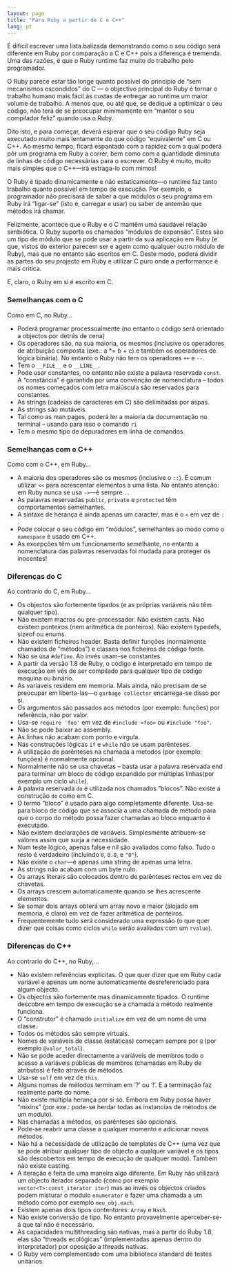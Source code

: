 ```yaml
---
layout: page
title: "Para Ruby a partir de C e C++"
lang: pt
---
```


É difícil escrever uma lista balizada demonstrando como o seu código
será diferente em Ruby por comparação a C e C++ pois a diferença é
tremenda. Uma das razões, é que o Ruby runtime faz muito do trabalho
pelo programador.

O Ruby parece estar tão longe quanto possível do principio de “sem
mecanismos escondidos” do C — o objectivo principal do Ruby é
tornar o trabalho humano mais fácil ás custas de entregar ao runtime um
maior volume de trabalho. A menos que, ou até que, se dedique a
optimizar o seu código, não terá de se preocupar minimamente em “manter
o seu compilador feliz” quando usa o Ruby.

Dito isto, e para começar, deverá esperar que o seu código Ruby seja
executado muito mais lentamente do que código “equivalente” em C ou C++.
Ao mesmo tempo, ficará espantado com a rapidez com a qual poderá pôr um
programa em Ruby a correr, bem como com a quantidade diminuta de linhas
de código necessárias para o escrever. O Ruby é muito, muito mais
simples que o C++—irá estraga-lo com mimos!

O Ruby é tipado dinamicamente e não estaticamente—o runtime faz tanto
trabalho quanto possível em tempo de execução. Por exemplo, o
programador não precisará de saber a que módulos o seu programa em Ruby
irá “ligar-se” (isto é, carregar e usar) ou saber de antemão que métodos
irá chamar.

Felizmente, acontece que o Ruby e o C mantêm uma saudável relação
simbiótica. O Ruby suporta os chamados “módulos de expansão”. Estes são
um tipo de módulo que se pode usar a partir da sua aplicação em Ruby (e
que, vistos do exterior parecem ser e agem como qualquer outro módulo de
Ruby), mas que no entanto são escritos em C. Deste modo, poderá dividir
as partes do seu projecto em Ruby e utilizar C puro onde a performance é
mais critica.

E, claro, o Ruby em si é escrito em C.

### Semelhanças com o C

Como em C, no Ruby…

* Poderá programar processualmente (no entanto o código será orientado a
  objectos por detrás de cena)
* Os operadores são, na sua maioria, os mesmos (inclusive os operadores
  de atribuição composta (exe.: a \*= b + c) e também os operadores de
  lógica binária). No entanto o Ruby não tem os operadores `++` e `--`.
* Tem o `__FILE__` e o `__LINE__`.
* Pode usar constantes, no entanto não existe a palavra reservada
  `const`. A “constância” é garantida por uma convenção de nomenclatura
  – todos os nomes começados com letra maiúscula são reservados para
  constantes.
* As strings (cadeias de caracteres em C) são delimitadas por aspas.
* As strings são mutáveis.
* Tal como as man pages, poderá ler a maioria da documentação no
  terminal – usando para isso o comando `ri`
* Tem o mesmo tipo de depuradores em linha de comandos.

### Semelhanças com o C++

Como com o C++, em Ruby…

* A maioria dos operadores são os mesmos (inclusive o `::`). É comum
  utilizar `<<` para acrescentar elementos a uma lista. No entanto
  atenção: em Ruby nunca se usa `->`—é sempre `.`.
* As palavras reservadas `public`, `private` e `protected` têm
  comportamentos semelhantes.
* A sintaxe de herança é ainda apenas um caracter, mas é o `<` em vez de
  `:` .
* Pode colocar o seu código em “módulos”, semelhantes ao modo como o
  `namespace` é usado em C++.
* As excepções têm um funcionamento semelhante, no entanto a
  nomenclatura das palavras reservadas foi mudada para proteger os
  inocentes!

### Diferenças do C

Ao contrario do C, em Ruby…

* Os objectos são fortemente tipados (e as próprias variáveis não têm
  qualquer tipo).
* Não existem macros ou pre-processador. Não existem casts. Não existem
  ponteiros (nem aritmética de ponteiros). Não existem typedefs, sizeof
  ou enums.
* Não existem ficheiros header. Basta definir funções (normalmente
  chamados de “métodos”) e classes nos ficheiros de código fonte.
* Não se usa `#define`. Ao invés usam-se constantes.
* A partir da versão 1.8 de Ruby, o código é interpretado em tempo de
  execução em vês de ser compilado para qualquer tipo de código maquina
  ou binário.
* As variaveis residem em memoria. Mais ainda, não precisam de se
  preocupar em liberta-las—o `garbage collector` encarrega-se disso por
  si.
* Os argumentos são passados aos métodos (por exemplo: funções) por
  referência, não por valor.
* Usa-se `require 'foo'` em vez de `#include <foo>` ou `#include "foo"`.
* Não se pode baixar ao assembly.
* As linhas não acabam com ponto e virgula.
* Nas construções lógicas `if` e `while` não se usam parênteses.
* A utilização de parênteses na chamada a metodos (por exemplo: funções)
  é normalmente opcional.
* Normalmente não se usa chavetas – basta usar a palavra reservada end
  para terminar um bloco de código expandido por múltiplas linhas(por
  exemplo um ciclo `while`).
* A palavra reservada `do` é utilizada nos chamados “blocos”. Não existe
  a construção `do` como em C.
* O termo “bloco” é usado para algo completamente diferente. Usa-se para
  bloco de código que se associa a uma chamada de método para que o
  corpo do método possa fazer chamadas ao bloco enquanto é executado.
* Não existem declarações de variáveis. Simplesmente atribuem-se valores
  assim que surja a necessidade.
* Num teste lógico, apenas false e nil são avaliados como falso. Tudo o
  resto é verdadeiro (incluindo `0`, `0.0`, e `"0"`).
* Não existe o `char`—é apenas uma string de apenas uma letra.
* As strings não acabam com um byte nulo.
* Os arrays literais são colocados dentro de parênteses rectos em vez de
  chavetas.
* Os arrays crescem automaticamente quando se lhes acrescente elementos.
* Se somar dois arrays obterá um array novo e maior (alojado em memoria,
  é claro) em vez de fazer aritmética de ponteiros.
* Frequentemente tudo será considerado uma expressão (o que quer dizer
  que coisas como ciclos `while` serão avaliados com um `rvalue`).

### Diferenças do C++

Ao contrario do C++, no Ruby,...

* Não existem referências explícitas. O que quer dizer que em Ruby cada
  variável e apenas um nome automaticamente desreferenciado para algum
  objecto.
* Os objectos são fortemente mas dinamicamente tipados. O runtime
  descobre em tempo de execução se a chamada a método realmente
  funciona.
* O “construtor” é chamado `initialize` em vez de um nome de uma classe.
* Todos os métodos são sempre virtuais.
* Nomes de variáveis de classe (estáticas) começam sempre por
  `@` (por exemplo `@valor_total`).
* Não se pode aceder directamente a variáveis de membros todo o acesso a
  variáveis públicas de membros (chamadas em Ruby de atributos) é feito
  através de métodos.
* Usa-se `self` em vez de `this`.
* Alguns nomes de métodos terminam em ’?’ ou ’!’. E a terminação faz
  realmente parte do nome.
* Não existe múltipla herança por si só. Embora em Ruby possa haver
  “mixins” (por exe.: pode-se herdar todas as instancias de métodos de
  um modulo).
* Nas chamadas a métodos, os parênteses são opcionais.
* Pode-se reabrir uma classe a qualquer momento e adicionar novos
  métodos.
* Não há a necessidade de utilização de templates de C++ (uma vez que se
  pode atribuir qualquer tipo de objecto a qualquer variável e os tipos
  são descobertos em tempo de execução de qualquer modo). Também não
  existe casting.
* A iteração é feita de uma maneira algo diferente. Em Ruby não
  utilizará um objecto iterador separado (como por exemplo
  `vector<T>:const_iterator iter`) mas ao invés os objectos criados
  podem misturar o modulo `enumerator` e fazer uma chamada a um método
  como por exemplo `meu_obj.each`.
* Existem apenas dois tipos contentores: `Array` e `Hash`.
* Não existe conversão de tipo. No entanto provavelmente aperceber-se-á
  que tal não é necessário.
* As capacidades multithreading são nativas, mas a partir do Ruby 1.8,
  elas são “threads ecológicas” (implementadas apenas dentro do
  interpretador) por oposição a threads nativas.
* O Ruby vem complementado com uma biblioteca standard de testes
  unitários.

